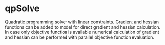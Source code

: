 # qpSolve
Quadratic programming solver with linear constraints. Gradient and hessian functions can be added to model for direct gradient and hessian calculation. In case only objective function is available numerical calculation of gradient and hessian can be performed with parallel objective function evaluation.
